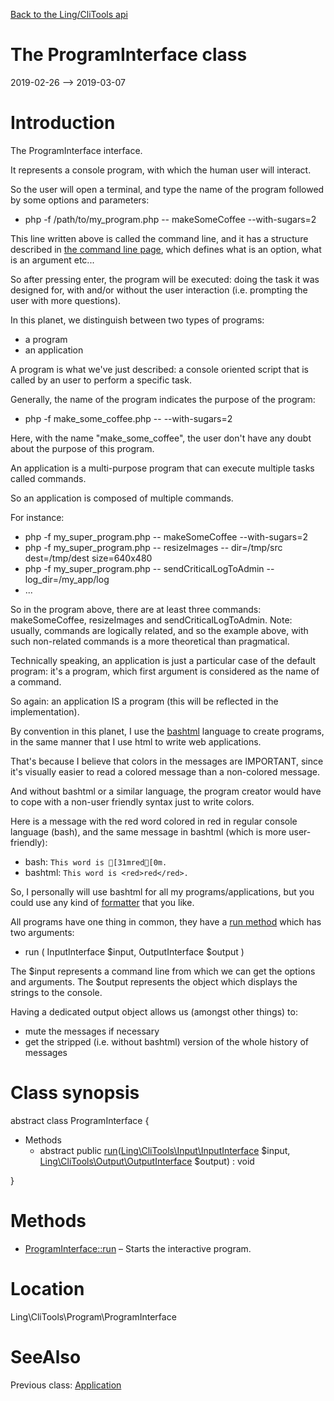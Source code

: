 [Back to the Ling/CliTools api](https://github.com/lingtalfi/CliTools/blob/master/doc/api/Ling/CliTools.md)



The ProgramInterface class
================
2019-02-26 --> 2019-03-07






Introduction
============

The ProgramInterface interface.

It represents a console program, with which the human user will interact.

So the user will open a terminal, and type the name of the program followed by some options and parameters:

- php -f /path/to/my_program.php -- makeSomeCoffee --with-sugars=2

This line written above is called the command line, and it has a structure described in [the command line page](https://github.com/lingtalfi/CliTools/blob/master/doc/pages/command-line.md),
which defines what is an option, what is an argument etc...


So after pressing enter, the program will be executed: doing the task it was designed for, with and/or without the user interaction (i.e. prompting the
user with more questions).


In this planet, we distinguish between two types of programs:

- a program
- an application


A program is what we've just described: a console oriented script that is called by an user to perform a specific task.

Generally, the name of the program indicates the purpose of the program:

- php -f make_some_coffee.php -- --with-sugars=2


Here, with the name "make_some_coffee", the user don't have any doubt about the purpose of this program.

An application is a multi-purpose program that can execute multiple tasks called commands.


So an application is composed of multiple commands.

For instance:

- php -f my_super_program.php -- makeSomeCoffee --with-sugars=2
- php -f my_super_program.php -- resizeImages -- dir=/tmp/src  dest=/tmp/dest size=640x480
- php -f my_super_program.php -- sendCriticalLogToAdmin -- log_dir=/my_app/log
- ...

So in the program above, there are at least three commands: makeSomeCoffee, resizeImages and sendCriticalLogToAdmin.
Note: usually, commands are logically related, and so the example above, with such non-related commands is a more theoretical than pragmatical.



Technically speaking, an application is just a particular case of the default program:
it's a program, which first argument is considered as the name of a command.

So again: an application IS a program (this will be reflected in the implementation).



By convention in this planet, I use the [bashtml](https://github.com/lingtalfi/CliTools/blob/master/doc/pages/bashtml.md) language to create programs, in the same manner that
I use html to write web applications.

That's because I believe that colors in the messages are IMPORTANT, since it's visually easier to read
a colored message than a non-colored message.

And without bashtml or a similar language, the program creator would have to cope with a non-user friendly syntax
just to write colors.

Here is a message with the red word colored in red in regular console language (bash), and the same message
in bashtml (which is more user-friendly):

- bash:   ```This word is [31mred[0m.```
- bashtml:   ```This word is <red>red</red>.```


So, I personally will use bashtml for all my programs/applications, but you could use any kind of [formatter](https://github.com/lingtalfi/CliTools/blob/master/doc/api/CliTools/Formatter/FormatterInterface.md)
that you like.



All programs have one thing in common, they have a [run method](https://github.com/lingtalfi/CliTools/blob/master/doc/apiCliTools/Program/ProgramInterface/run.md) which has two arguments:


- run ( InputInterface $input, OutputInterface $output )


The $input represents a command line from which we can get the options and arguments.
The $output represents the object which displays the strings to the console.

Having a dedicated output object allows us (amongst other things) to:
- mute the messages if necessary
- get the stripped (i.e. without bashtml) version of the whole history of messages



Class synopsis
==============


abstract class <span class="pl-k">ProgramInterface</span>  {

- Methods
    - abstract public [run](https://github.com/lingtalfi/CliTools/blob/master/doc/api/Ling/CliTools/Program/ProgramInterface/run.md)([Ling\CliTools\Input\InputInterface](https://github.com/lingtalfi/CliTools/blob/master/doc/api/Ling/CliTools/Input/InputInterface.md) $input, [Ling\CliTools\Output\OutputInterface](https://github.com/lingtalfi/CliTools/blob/master/doc/api/Ling/CliTools/Output/OutputInterface.md) $output) : void

}






Methods
==============

- [ProgramInterface::run](https://github.com/lingtalfi/CliTools/blob/master/doc/api/Ling/CliTools/Program/ProgramInterface/run.md) &ndash; Starts the interactive program.





Location
=============
Ling\CliTools\Program\ProgramInterface


SeeAlso
==============
Previous class: [Application](https://github.com/lingtalfi/CliTools/blob/master/doc/api/Ling/CliTools/Program/Application.md)<br>
